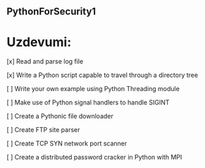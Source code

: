 ## PythonForSecurity1

# Uzdevumi:

[x] Read and parse log file

[x] Write a Python script capable to travel through a directory tree

[ ] Write your own example using Python Threading module

[ ] Make use of Python signal handlers to handle SIGINT

[ ] Create a Pythonic file downloader

[ ] Create FTP site parser

[ ] Create TCP SYN network port scanner

[ ] Create a distributed password cracker in Python with MPI